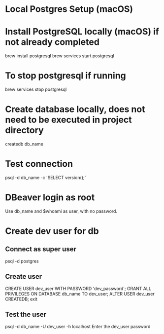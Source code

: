 # Local Postgres Setup (macOS)

# Install PostgreSQL locally (macOS) if not already completed
brew install postgresql
brew services start postgresql

# To stop postgresql if running
brew services stop postgresql

# Create database locally, does not need to be executed in project directory
createdb db_name

# Test connection
psql -d db_name -c 'SELECT version();'

# DBeaver login as root
Use db_name and $whoami as user, with no password.

# Create dev user for db
## Connect as super user
psql -d postgres

## Create user
CREATE USER dev_user WITH PASSWORD 'dev_password';
GRANT ALL PRIVILEGES ON DATABASE db_name TO dev_user;
ALTER USER dev_user CREATEDB;
exit

## Test the user 
psql -d db_name -U dev_user -h localhost
Enter the dev_user password